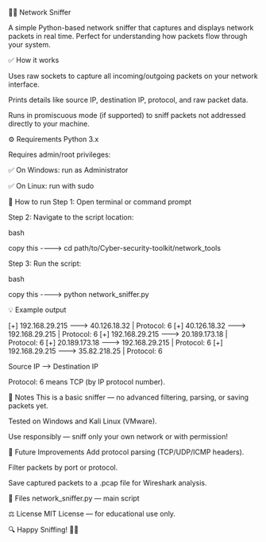 🕵️‍♂️ Network Sniffer

A simple Python-based network sniffer that captures and displays network packets in real time.
Perfect for understanding how packets flow through your system.

✅ How it works

Uses raw sockets to capture all incoming/outgoing packets on your network interface.

Prints details like source IP, destination IP, protocol, and raw packet data.

Runs in promiscuous mode (if supported) to sniff packets not addressed directly to your machine.

⚙️ Requirements
Python 3.x

Requires admin/root privileges:

✅ On Windows: run as Administrator

✅ On Linux: run with sudo

🚀 How to run
Step 1: Open terminal or command prompt

Step 2: Navigate to the script location:

bash

copy this ----> cd path/to/Cyber-security-toolkit/network_tools

Step 3: Run the script:

bash 

copy this ----> python network_sniffer.py

💡 Example output

[+] 192.168.29.215 ---> 40.126.18.32 | Protocol: 6
[+] 40.126.18.32 ---> 192.168.29.215 | Protocol: 6
[+] 192.168.29.215 ---> 20.189.173.18 | Protocol: 6
[+] 20.189.173.18 ---> 192.168.29.215 | Protocol: 6
[+] 192.168.29.215 ---> 35.82.218.25 | Protocol: 6

Source IP --> Destination IP

Protocol: 6 means TCP (by IP protocol number).

📝 Notes
This is a basic sniffer — no advanced filtering, parsing, or saving packets yet.

Tested on Windows and Kali Linux (VMware).

Use responsibly — sniff only your own network or with permission!

🌱 Future Improvements
Add protocol parsing (TCP/UDP/ICMP headers).

Filter packets by port or protocol.

Save captured packets to a .pcap file for Wireshark analysis.

📂 Files
network_sniffer.py — main script

⚖️ License
MIT License — for educational use only.

🔍 Happy Sniffing! 📡✨